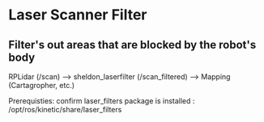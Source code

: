 # Laser Scanner Filter

## Filter's out areas that are blocked by the robot's body
RPLidar (/scan) -->  sheldon_laserfilter (/scan_filtered)  --> Mapping (Cartagropher, etc.)

Prerequisties:  confirm laser_filters package is installed : /opt/ros/kinetic/share/laser_filters
